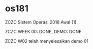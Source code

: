 # os181
ZCZC Sistem Operasi 2018 Awal (1)

ZCZC WEEK 00: DONE, DEMO: DONE

ZCZC W02 telah menyelesaikan demo 01
